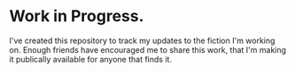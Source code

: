 # Work in Progress.

I've created this repository to track my updates to the fiction I'm working on. Enough friends have encouraged me to share this work, that I'm making it publically available for anyone that finds it.
